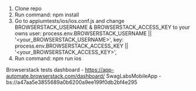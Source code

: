 1. Clone repo
2. Run command: npm install
3. Go to appiumtests/ios/ios.conf.js and change BROWSERSTACK_USERNAME & BROWSERSTACK_ACCESS_KEY to your owns
   user: process.env.BROWSERSTACK_USERNAME || '<your_BROWSERSTACK_USERNAME>',
   key: process.env.BROWSERSTACK_ACCESS_KEY || '<your_BROWSERSTACK_ACCESS_KEY>',
4. Run command: npm run ios 

Browserstack tests dashboard - https://app-automate.browserstack.com/dashboard/
SwagLabsMobileApp - bs://a47aa5e3855689a0b6200a9ee199f0db2bf4e295







